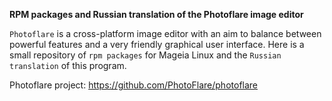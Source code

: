 **RPM packages and Russian translation of the Photoflare image editor**  

`Photoflare` is a cross-platform image editor with an aim to balance between powerful features and a very friendly graphical user interface. Here is a small repository of `rpm packages` for Mageia Linux and the `Russian translation` of this program.  

Photoflare project: https://github.com/PhotoFlare/photoflare
